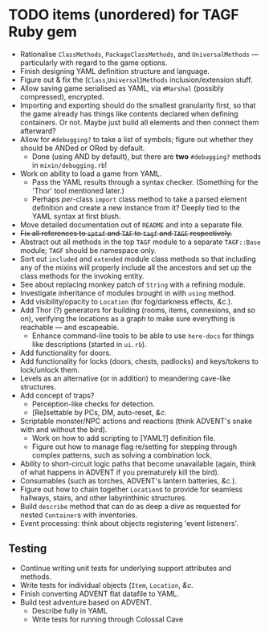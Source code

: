 # TODO items (unordered) for TAGF Ruby gem

* Rationalise `ClassMethods`, `PackageClassMethods`, and
  `UniversalMethods` — particularly with regard to the game options.
* Finish designing YAML definition structure and language.
* Figure out & fix the (`Class`,`Universal`)`Methods`
  inclusion/extension stuff.
* Allow saving game serialised as YAML, via `#Marshal` (possibly
  compressed), encrypted.
* Importing and exporting should do the smallest granularity first, so
  that the game already has things like contents declared when
  defining containers.  Or not.  Maybe just build all elements and then
  connect them afterward?
* Allow for `#debugging?` to take a list of symbols; figure out
  whether they should be ANDed or ORed by default.
  * Done (using AND by default), but there are **two** `#debugging?`
    methods in `mixin/debugging.rb`!
* Work on ability to load a game from YAML.
  * Pass the YAML results through a syntax checker.  (Something for
    the 'Thor' tool mentioned later.)
  * Perhaps _per_-class `import` class method to take a parsed element
    definition and create a new instance from it?  Deeply tied to the
    YAML syntax at first blush.
* Move detailed documentation out of `README` and into a separate
  file.
* ~~Fix all references to `sptaf` and `TAF` to `tagf` and `TAGF`
  respectively.~~
* Abstract out all methods in the top `TAGF` module to a separate
  `TAGF::Base` module; `TAGF` should be namespace only.
* Sort out `included` and `extended` module class methods so that
  including any of the mixins will properly include all the ancestors
  and set up the class methods for the invoking entity.
* See about replacing monkey patch of `String` with a refining module.
* Investigate inheritance of modules brought in with `using` method.
* Add visibility/opacity to `Location` (for fog/darkness effects,
  *&c.*).
* Add Thor (?) generators for building (rooms, items, connexions, and
  so on), verifying the locations as a graph to make sure everything
  is reachable — and escapeable.
  * Enhance command-line tools to be able to use `here-docs` for
    things like descriptions (started in `ui.rb`).
* Add functionality for doors.
* Add functionality for locks (doors, chests, padlocks) and
  keys/tokens to lock/unlock them.
* Levels as an alternative (or in addition) to meandering cave-like
  structures.
* Add concept of traps?
  * Perception-like checks for detection.
  * [Re]settable by PCs, DM, auto-reset, *&c.*
* Scriptable monster/NPC actions and reactions (think ADVENT's snake
  with and without the bird).
  * Work on how to add scripting to [YAML?] definition file.
  * Figure out how to manage flag re/setting for stepping through
    complex patterns, such as solving a combination lock.
* Ability to short-circuit logic paths that become unavailable (again,
  think of what happens in ADVENT if you prematurely kill the bird).
* Consumables (such as torches, ADVENT's lantern batteries, *&c.*).
* Figure out how to chain together `Location`s to provide for seamless
  hallways, stairs, and other labyrinthinic structures.
* Build `describe` method that can do as deep a dive as requested for
  nested `Container`s with inventories.
* Event processing: think about objects registering 'event listeners'.

## Testing

* Continue writing unit tests for underlying support attributes and
  methods.
* Write tests for individual objects (`Item`, `Location`, *&c.*
* Finish converting ADVENT flat datafile to YAML.
* Build test adventure based on ADVENT.
  * Describe fully in YAML
  * Write tests for running through Colossal Cave


<!-- Local Variables: -->
<!-- mode: markdown -->
<!-- page-delimiter: "^[[:space:]]*<!-- \\(--\\|\\+\\+\\)" -->
<!-- eval: (if (intern-soft "fci-mode") (fci-mode 1)) -->
<!-- eval: (auto-fill-mode 1) -->
<!-- End: -->
